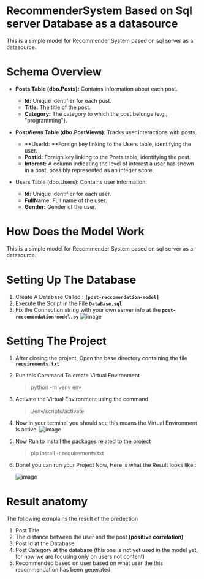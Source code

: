 # RecommenderSystem Based on Sql server Database as a datasource
This is a simple model for Recommender System pased on sql server as a datasource.

# Schema Overview
- **Posts Table (dbo.Posts):** Contains information about each post.
   - **Id:** Unique identifier for each post.
   - **Title:** The title of the post.
   - **Category:** The category to which the post belongs (e.g., "programming").
     
- **PostViews Table (dbo.PostViews)**: Tracks user interactions with posts.
   - **UserId: **Foreign key linking to the Users table, identifying the user.
   - **PostId:** Foreign key linking to the Posts table, identifying the post.
   - **Interest:** A column indicating the level of interest a user has shown in a post, possibly represented as an integer score.
     
- Users Table (dbo.Users): Contains user information.
   - **Id:** Unique identifier for each user.
   - **FullName:** Full name of the user.
   - **Gender:** Gender of the user.

# How Does the Model Work
This is a simple model for Recommender System pased on sql server as a datasource.

# Setting Up The Database

1. Create A Database Called :  **`[post-reccomendation-model]`**
2. Execute the Script in the File **`DataBase.sql`**
3. Fix the Connection string with your own server info at the **`post-reccomendation-model.py`**
![image](https://github.com/user-attachments/assets/5b5c3992-8419-418f-8376-59dc6cd5e784)

# Setting The Project
1. After closing the project, Open the base directory containing the file **`requirements.txt`**
2. Run this Command To create Virtual Environment 
   > python -m venv env
3. Activate the Virtual Environment using the command
   > ./env/scripts/activate
4. Now in your terminal you should see this means the Virtual Environment is active.
      ![image](https://github.com/user-attachments/assets/6d0de5e3-84a7-4437-892f-e2c5ef688bf7)

5. Now Run to install the packages related to the project
   > pip install -r requirements.txt

6. Done! you can run your Project Now, Here is what the Result looks like :

      ![image](https://github.com/user-attachments/assets/1a821ffb-0b7b-4a17-8bca-4b4b74f9cd6b)


# Result anatomy
The following exmplains the result of the predection  
1. Post Title
2. The distance between the user and the post **(positive correlation)**
3. Post Id at the Database
4. Post Category at the database (this one is not yet used in the model yet, for now we are focusing only on users not content)
5. Recommended based on user based on what user the this recommendation has been generated 
